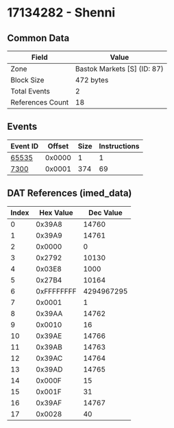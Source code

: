 # 17134282 - Shenni

## Common Data

| Field            | Value                       |
|------------------|-----------------------------|
| Zone             | Bastok Markets [S] (ID: 87) |
| Block Size       | 472 bytes                   |
| Total Events     | 2                           |
| References Count | 18                          |

## Events

| Event ID            | Offset   |   Size |   Instructions |
|---------------------|----------|--------|----------------|
| [65535](./65535.md) | 0x0000   |      1 |              1 |
| [7300](./7300.md)   | 0x0001   |    374 |             69 |

## DAT References (imed_data)

|   Index | Hex Value   |   Dec Value |
|---------|-------------|-------------|
|       0 | 0x39A8      |       14760 |
|       1 | 0x39A9      |       14761 |
|       2 | 0x0000      |           0 |
|       3 | 0x2792      |       10130 |
|       4 | 0x03E8      |        1000 |
|       5 | 0x27B4      |       10164 |
|       6 | 0xFFFFFFFF  |  4294967295 |
|       7 | 0x0001      |           1 |
|       8 | 0x39AA      |       14762 |
|       9 | 0x0010      |          16 |
|      10 | 0x39AE      |       14766 |
|      11 | 0x39AB      |       14763 |
|      12 | 0x39AC      |       14764 |
|      13 | 0x39AD      |       14765 |
|      14 | 0x000F      |          15 |
|      15 | 0x001F      |          31 |
|      16 | 0x39AF      |       14767 |
|      17 | 0x0028      |          40 |
